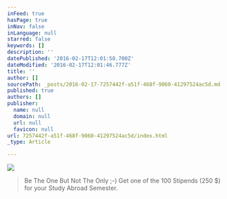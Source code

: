 ```yaml
---
inFeed: true
hasPage: true
inNav: false
inLanguage: null
starred: false
keywords: []
description: ''
datePublished: '2016-02-17T12:01:58.700Z'
dateModified: '2016-02-17T12:01:46.777Z'
title: ''
author: []
sourcePath: _posts/2016-02-17-7257442f-a51f-468f-9060-41297524ac5d.md
published: true
authors: []
publisher:
  name: null
  domain: null
  url: null
  favicon: null
url: 7257442f-a51f-468f-9060-41297524ac5d/index.html
_type: Article

---
```

![](https://the-grid-user-content.s3-us-west-2.amazonaws.com/6c73a40d-2083-4da0-9031-4cc612558879.JPG)

> Be The One But Not The Only ;-) Get one of the 100 Stipends (250 $) for your Study Abroad Semester.
